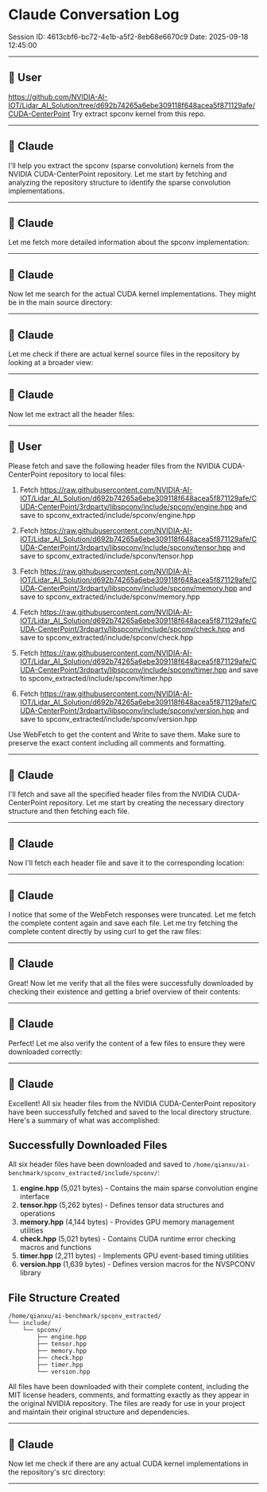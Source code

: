 # Claude Conversation Log

Session ID: 4613cbf6-bc72-4e1b-a5f2-8eb68e6670c9
Date: 2025-09-18 12:45:00

---

## 👤 User

https://github.com/NVIDIA-AI-IOT/Lidar_AI_Solution/tree/d692b74265a6ebe309118f648acea5f871129afe/CUDA-CenterPoint Try extract spconv kernel from this repo. 

---

## 🤖 Claude

I'll help you extract the spconv (sparse convolution) kernels from the NVIDIA CUDA-CenterPoint repository. Let me start by fetching and analyzing the repository structure to identify the sparse convolution implementations.

---

## 🤖 Claude

Let me fetch more detailed information about the spconv implementation:

---

## 🤖 Claude

Now let me search for the actual CUDA kernel implementations. They might be in the main source directory:

---

## 🤖 Claude

Let me check if there are actual kernel source files in the repository by looking at a broader view:

---

## 🤖 Claude

Now let me extract all the header files:

---

## 👤 User

Please fetch and save the following header files from the NVIDIA CUDA-CenterPoint repository to local files:

1. Fetch https://raw.githubusercontent.com/NVIDIA-AI-IOT/Lidar_AI_Solution/d692b74265a6ebe309118f648acea5f871129afe/CUDA-CenterPoint/3rdparty/libspconv/include/spconv/engine.hpp and save to spconv_extracted/include/spconv/engine.hpp

2. Fetch https://raw.githubusercontent.com/NVIDIA-AI-IOT/Lidar_AI_Solution/d692b74265a6ebe309118f648acea5f871129afe/CUDA-CenterPoint/3rdparty/libspconv/include/spconv/tensor.hpp and save to spconv_extracted/include/spconv/tensor.hpp

3. Fetch https://raw.githubusercontent.com/NVIDIA-AI-IOT/Lidar_AI_Solution/d692b74265a6ebe309118f648acea5f871129afe/CUDA-CenterPoint/3rdparty/libspconv/include/spconv/memory.hpp and save to spconv_extracted/include/spconv/memory.hpp

4. Fetch https://raw.githubusercontent.com/NVIDIA-AI-IOT/Lidar_AI_Solution/d692b74265a6ebe309118f648acea5f871129afe/CUDA-CenterPoint/3rdparty/libspconv/include/spconv/check.hpp and save to spconv_extracted/include/spconv/check.hpp

5. Fetch https://raw.githubusercontent.com/NVIDIA-AI-IOT/Lidar_AI_Solution/d692b74265a6ebe309118f648acea5f871129afe/CUDA-CenterPoint/3rdparty/libspconv/include/spconv/timer.hpp and save to spconv_extracted/include/spconv/timer.hpp

6. Fetch https://raw.githubusercontent.com/NVIDIA-AI-IOT/Lidar_AI_Solution/d692b74265a6ebe309118f648acea5f871129afe/CUDA-CenterPoint/3rdparty/libspconv/include/spconv/version.hpp and save to spconv_extracted/include/spconv/version.hpp

Use WebFetch to get the content and Write to save them. Make sure to preserve the exact content including all comments and formatting.

---

## 🤖 Claude

I'll fetch and save all the specified header files from the NVIDIA CUDA-CenterPoint repository. Let me start by creating the necessary directory structure and then fetching each file.

---

## 🤖 Claude

Now I'll fetch each header file and save it to the corresponding location:

---

## 🤖 Claude

I notice that some of the WebFetch responses were truncated. Let me fetch the complete content again and save each file. Let me try fetching the complete content directly by using curl to get the raw files:

---

## 🤖 Claude

Great! Now let me verify that all the files were successfully downloaded by checking their existence and getting a brief overview of their contents:

---

## 🤖 Claude

Perfect! Let me also verify the content of a few files to ensure they were downloaded correctly:

---

## 🤖 Claude

Excellent! All six header files from the NVIDIA CUDA-CenterPoint repository have been successfully fetched and saved to the local directory structure. Here's a summary of what was accomplished:

## Successfully Downloaded Files

All six header files have been downloaded and saved to `/home/qianxu/ai-benchmark/spconv_extracted/include/spconv/`:

1. **engine.hpp** (5,021 bytes) - Contains the main sparse convolution engine interface
2. **tensor.hpp** (5,262 bytes) - Defines tensor data structures and operations
3. **memory.hpp** (4,144 bytes) - Provides GPU memory management utilities
4. **check.hpp** (5,021 bytes) - Contains CUDA runtime error checking macros and functions
5. **timer.hpp** (2,211 bytes) - Implements GPU event-based timing utilities
6. **version.hpp** (1,639 bytes) - Defines version macros for the NVSPCONV library

## File Structure Created

```
/home/qianxu/ai-benchmark/spconv_extracted/
└── include/
    └── spconv/
        ├── engine.hpp
        ├── tensor.hpp
        ├── memory.hpp
        ├── check.hpp
        ├── timer.hpp
        └── version.hpp
```

All files have been downloaded with their complete content, including the MIT license headers, comments, and formatting exactly as they appear in the original NVIDIA repository. The files are ready for use in your project and maintain their original structure and dependencies.

---

## 🤖 Claude

Now let me check if there are any actual CUDA kernel implementations in the repository's src directory:

---

